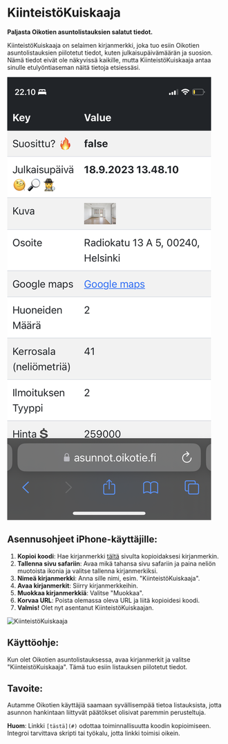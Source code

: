 # KiinteistöKuiskaaja

**Paljasta Oikotien asuntolistauksien salatut tiedot.**

KiinteistöKuiskaaja on selaimen kirjanmerkki, joka tuo esiin Oikotien asuntolistauksien piilotetut tiedot, kuten julkaisupäivämäärän ja suosion. Nämä tiedot eivät ole näkyvissä kaikille, mutta KiinteistöKuiskaaja antaa sinulle etulyöntiaseman näitä tietoja etsiessäsi.

![KiinteistöKuiskaaja](https://github.com/mrnilcs/KiinteistoKuiskaaja/blob/main/IMG_8284.PNG?raw=true)


## Asennusohjeet iPhone-käyttäjille:

1. **Kopioi koodi**: Hae kirjanmerkki [tältä](https://htmlpreview.github.io/?https://raw.githubusercontent.com/mrnilcs/KiinteistoKuiskaaja/main/KiinteistoKuiskaaja.html) sivulta kopioidaksesi kirjanmerkin.
2. **Tallenna sivu safariin**: Avaa mikä tahansa sivu safariin ja paina neliön muotoista ikonia ja valitse tallenna kirjanmerkiksi.
3. **Nimeä kirjanmerkki**: Anna sille nimi, esim. "KiinteistöKuiskaaja".
4. **Avaa kirjanmerkit**: Siirry kirjanmerkkeihin.
5. **Muokkaa kirjanmerkkiä**: Valitse "Muokkaa".
6. **Korvaa URL**: Poista olemassa oleva URL ja liitä kopioidesi koodi.
7. **Valmis!** Olet nyt asentanut KiinteistöKuiskaajan.

![KiinteistöKuiskaaja](https://s6.gifyu.com/images/S62tx.gif)

## Käyttöohje:

Kun olet Oikotien asuntolistauksessa, avaa kirjanmerkit ja valitse "KiinteistöKuiskaaja". Tämä tuo esiin listauksen piilotetut tiedot.

## Tavoite:

Autamme Oikotien käyttäjiä saamaan syvällisempää tietoa listauksista, jotta asunnon hankintaan liittyvät päätökset olisivat paremmin perusteltuja.

**Huom**: Linkki `[tästä](#)` odottaa toiminnallisuutta koodin kopioimiseen. Integroi tarvittava skripti tai työkalu, jotta linkki toimisi oikein.
